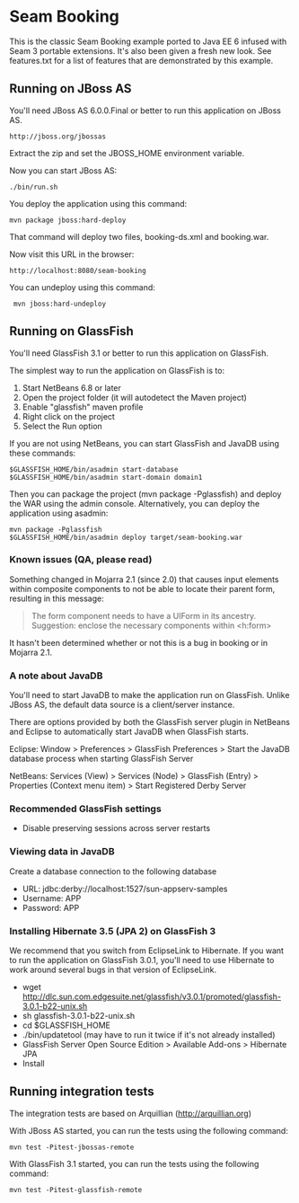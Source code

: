# Seam Booking

This is the classic Seam Booking example ported to Java EE 6 infused with Seam
3 portable extensions.  It's also been given a fresh new look. See features.txt
for a list of features that are demonstrated by this example.

## Running on JBoss AS

You'll need JBoss AS 6.0.0.Final or better to run this application on JBoss AS.

    http://jboss.org/jbossas

Extract the zip and set the JBOSS_HOME environment variable.

Now you can start JBoss AS:

    ./bin/run.sh

You deploy the application using this command:

    mvn package jboss:hard-deploy

That command will deploy two files, booking-ds.xml and booking.war.

Now visit this URL in the browser:

    http://localhost:8080/seam-booking

You can undeploy using this command:

     mvn jboss:hard-undeploy

## Running on GlassFish

You'll need GlassFish 3.1 or better to run this application on GlassFish.

The simplest way to run the application on GlassFish is to:

1. Start NetBeans 6.8 or later
2. Open the project folder (it will autodetect the Maven project)
3. Enable "glassfish" maven profile
4. Right click on the project
5. Select the Run option

If you are not using NetBeans, you can start GlassFish and JavaDB using these commands:

    $GLASSFISH_HOME/bin/asadmin start-database
    $GLASSFISH_HOME/bin/asadmin start-domain domain1

Then you can package the project (mvn package -Pglassfish) and deploy the WAR using the admin console.
Alternatively, you can deploy the application using asadmin:

    mvn package -Pglassfish
    $GLASSFISH_HOME/bin/asadmin deploy target/seam-booking.war

### Known issues (QA, please read)

Something changed in Mojarra 2.1 (since 2.0) that causes input elements within
composite components to not be able to locate their parent form, resulting in
this message:

> The form component needs to have a UIForm in its ancestry. Suggestion:
> enclose the necessary components within <h:form>

It hasn't been determined whether or not this is a bug in booking or in Mojarra 2.1.

### A note about JavaDB

You'll need to start JavaDB to make the application run on GlassFish. Unlike
JBoss AS, the default data source is a client/server instance.

There are options provided by both the GlassFish server plugin in NetBeans and
Eclipse to automatically start JavaDB when GlassFish starts.

Eclipse:
Window > Preferences > GlassFish Preferences > Start the JavaDB database process when starting GlassFish Server

NetBeans:
Services (View) > Services (Node) > GlassFish (Entry) > Properties (Context menu item) > Start Registered Derby Server

### Recommended GlassFish settings

* Disable preserving sessions across server restarts

### Viewing data in JavaDB

Create a database connection to the following database

* URL: jdbc:derby://localhost:1527/sun-appserv-samples
* Username: APP
* Password: APP

### Installing Hibernate 3.5 (JPA 2) on GlassFish 3

We recommend that you switch from EclipseLink to Hibernate. If you want to 
run the application on GlassFish 3.0.1, you'll need to use Hibernate to work
around several bugs in that version of EclipseLink.

* wget http://dlc.sun.com.edgesuite.net/glassfish/v3.0.1/promoted/glassfish-3.0.1-b22-unix.sh
* sh glassfish-3.0.1-b22-unix.sh
* cd $GLASSFISH_HOME
* ./bin/updatetool (may have to run it twice if it's not already installed)
* GlassFish Server Open Source Edition > Available Add-ons > Hibernate JPA
* Install

## Running integration tests

The integration tests are based on Arquillian (http://arquillian.org)

With JBoss AS started, you can run the tests using the following command:

    mvn test -Pitest-jbossas-remote

With GlassFish 3.1 started, you can run the tests using the following command:

    mvn test -Pitest-glassfish-remote

